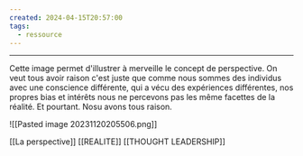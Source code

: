 ```yaml
---
created: 2024-04-15T20:57:00
tags:
  - ressource
---
```

---
Cette image permet d'illustrer à merveille le concept de perspective. On veut tous avoir raison c'est juste que comme nous sommes des individus avec une conscience différente, qui a vécu des expériences différentes, nos propres bias et intérêts nous ne percevons pas les même facettes de la réalité. Et pourtant. Nosu avons tous raison.

![[Pasted image 20231120205506.png]]

[[La perspective]]
[[REALITE]]
[[THOUGHT LEADERSHIP]]